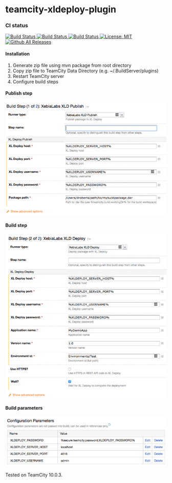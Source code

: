 # teamcity-xldeploy-plugin

### CI status ###

[![Build Status][teamcity-xldeploy-plugin-travis-image] ][teamcity-xldeploy-plugin-travis-url]
[![Build Status][teamcity-xldeploy-plugin-codacy-image] ][teamcity-xldeploy-plugin-codacy-url]
[![Build Status][teamcity-xldeploy-plugin-code-climate-image] ][teamcity-xldeploy-plugin-code-climate-url]
[![License: MIT][teamcity-xldeploy-plugin-license-image] ][teamcity-xldeploy-plugin-license-url]
[![Github All Releases][teamcity-xldeploy-plugin-downloads-image] ]()

[teamcity-xldeploy-plugin-travis-image]: https://travis-ci.org/xebialabs-community/teamcity-xldeploy-plugin.svg?branch=master
[teamcity-xldeploy-plugin-travis-url]: https://travis-ci.org/xebialabs-community/teamcity-xldeploy-plugin
[teamcity-xldeploy-plugin-codacy-image]: https://api.codacy.com/project/badge/Grade/fbc097c70d8d483ea5f0a2aea69bd523
[teamcity-xldeploy-plugin-codacy-url]: https://www.codacy.com/app/joris-dewinne/teamcity-xldeploy-plugin
[teamcity-xldeploy-plugin-code-climate-image]: https://codeclimate.com/github/xebialabs-community/teamcity-xldeploy-plugin/badges/gpa.svg
[teamcity-xldeploy-plugin-code-climate-url]: https://codeclimate.com/github/xebialabs-community/teamcity-xldeploy-plugin
[teamcity-xldeploy-plugin-license-image]: https://img.shields.io/badge/License-MIT-yellow.svg
[teamcity-xldeploy-plugin-license-url]: https://opensource.org/licenses/MIT
[teamcity-xldeploy-plugin-downloads-image]: https://img.shields.io/github/downloads/xebialabs-community/teamcity-xldeploy-plugin/total.svg

#### Installation ####

1. Generate zip file using mvn package from root directory
2. Copy zip file to TeamCity Data Directory (e.g. ~/.BuildServer/plugins)
3. Restart TeamCity server
4. Configure build steps

#### Publish step ####
![screenshot of publish step](images/teamcity-xldeploy-plugin-1.png)

#### Build step ####

![screenshot of deploy step](images/teamcity-xldeploy-plugin-2.png)

#### Build parameters ####

![screenshot of deploy step](images/teamcity-xldeploy-plugin-3.png)

Tested on TeamCity 10.0.3.
